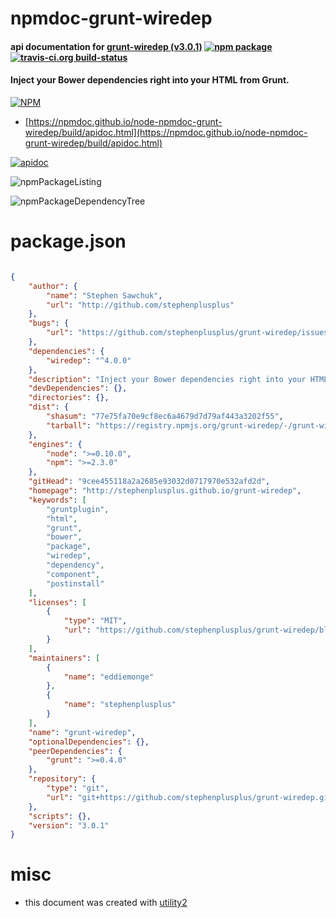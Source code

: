 # npmdoc-grunt-wiredep

#### api documentation for  [grunt-wiredep (v3.0.1)](http://stephenplusplus.github.io/grunt-wiredep)  [![npm package](https://img.shields.io/npm/v/npmdoc-grunt-wiredep.svg?style=flat-square)](https://www.npmjs.org/package/npmdoc-grunt-wiredep) [![travis-ci.org build-status](https://api.travis-ci.org/npmdoc/node-npmdoc-grunt-wiredep.svg)](https://travis-ci.org/npmdoc/node-npmdoc-grunt-wiredep)

#### Inject your Bower dependencies right into your HTML from Grunt.

[![NPM](https://nodei.co/npm/grunt-wiredep.png?downloads=true&downloadRank=true&stars=true)](https://www.npmjs.com/package/grunt-wiredep)

- [https://npmdoc.github.io/node-npmdoc-grunt-wiredep/build/apidoc.html](https://npmdoc.github.io/node-npmdoc-grunt-wiredep/build/apidoc.html)

[![apidoc](https://npmdoc.github.io/node-npmdoc-grunt-wiredep/build/screenCapture.buildCi.browser.%252Ftmp%252Fbuild%252Fapidoc.html.png)](https://npmdoc.github.io/node-npmdoc-grunt-wiredep/build/apidoc.html)

![npmPackageListing](https://npmdoc.github.io/node-npmdoc-grunt-wiredep/build/screenCapture.npmPackageListing.svg)

![npmPackageDependencyTree](https://npmdoc.github.io/node-npmdoc-grunt-wiredep/build/screenCapture.npmPackageDependencyTree.svg)



# package.json

```json

{
    "author": {
        "name": "Stephen Sawchuk",
        "url": "http://github.com/stephenplusplus"
    },
    "bugs": {
        "url": "https://github.com/stephenplusplus/grunt-wiredep/issues"
    },
    "dependencies": {
        "wiredep": "^4.0.0"
    },
    "description": "Inject your Bower dependencies right into your HTML from Grunt.",
    "devDependencies": {},
    "directories": {},
    "dist": {
        "shasum": "77e75fa70e9cf8ec6a4679d7d79af443a3202f55",
        "tarball": "https://registry.npmjs.org/grunt-wiredep/-/grunt-wiredep-3.0.1.tgz"
    },
    "engines": {
        "node": ">=0.10.0",
        "npm": ">=2.3.0"
    },
    "gitHead": "9cee455118a2a2685e93032d0717970e532afd2d",
    "homepage": "http://stephenplusplus.github.io/grunt-wiredep",
    "keywords": [
        "gruntplugin",
        "html",
        "grunt",
        "bower",
        "package",
        "wiredep",
        "dependency",
        "component",
        "postinstall"
    ],
    "licenses": [
        {
            "type": "MIT",
            "url": "https://github.com/stephenplusplus/grunt-wiredep/blob/master/LICENSE-MIT"
        }
    ],
    "maintainers": [
        {
            "name": "eddiemonge"
        },
        {
            "name": "stephenplusplus"
        }
    ],
    "name": "grunt-wiredep",
    "optionalDependencies": {},
    "peerDependencies": {
        "grunt": ">=0.4.0"
    },
    "repository": {
        "type": "git",
        "url": "git+https://github.com/stephenplusplus/grunt-wiredep.git"
    },
    "scripts": {},
    "version": "3.0.1"
}
```



# misc
- this document was created with [utility2](https://github.com/kaizhu256/node-utility2)
